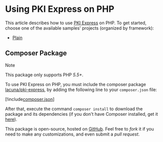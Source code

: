 ﻿# Using PKI Express on PHP

This article describes how to use [PKI Express](../index.md) on PHP. To get started, choose one of the available samples' projects (organized by framework):

- [Plain](plain.md)

## Composer Package

> [!NOTE]
> This package only supports PHP *5.5+*.

To use PKI Express on PHP, you must include the composer package [lacuna/pki-express](https://packagist.org/packages/lacuna/pki-express), by adding the following line to your `composer.json` file:

[!include[composer.json](../../../../includes/pki-express/php/composer.md)]

After that, execute the command `composer install`  to download the package and its dependencies (if you don't have Composer installed, get it [here](https://getcomposer.org/)).

This package is open-source, hosted on [GitHub](https://github.com/LacunaSoftware/PkiExpressPhp). Feel free to *fork* it if you need to make any customizations, and even submit a *pull request*.
